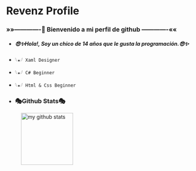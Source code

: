<div alig="center">
  <h1>Revenz Profile</h1>

  ### »»————-**🍕 Bienvenido a mi perfil de github** ————-««
  - ##### **😎✨Hola!, Soy un chico de 14 años que le gusta la programación.😎✨**
  - `𓆩★𓆪 Xaml Designer`
  - `𓆩★𓆪 C# Beginner`
  - `𓆩★𓆪 Html & Css Beginner`

 

  
  - ### **🎭Github Stats🎭**

  <a>
    <img style="margin-left: 40px;"  height=140em
      src="https://github-readme-stats.vercel.app/api?username=reven208&count_private=true&show_icons=true&theme=dark&hide_border=false&hide_title=false"
      alt="my github stats" />
  </a>



